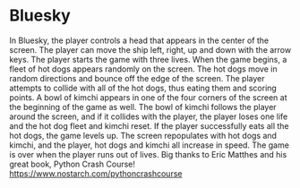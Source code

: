 # Bluesky

In Bluesky, the player controls a head that appears in the center of the screen. The player can move the ship left, right, up and down with the arrow keys.  The player starts the game with three lives. When the game begins, a fleet of hot dogs appears randomly on the screen.  The hot dogs move in random directions and bounce off the edge of the screen.  The player attempts to collide with all of the hot dogs, thus eating them and scoring points. A bowl of kimchi appears in one of the four corners of the screen at the beginning of the game as well.  The bowl of kimchi follows the player around the screen, and if it collides with the player, the player loses one life and the hot dog fleet and kimchi reset.  If the player successfully eats all the hot dogs, the game levels up.  The screen repopulates with hot dogs and kimchi, and the player, hot dogs and kimchi all increase in speed. The game is over when the player runs out of lives. 
Big thanks to Eric Matthes and his great book, Python Crash Course!  https://www.nostarch.com/pythoncrashcourse
